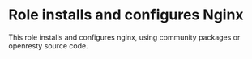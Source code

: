 # Role installs and configures Nginx
This role installs and configures nginx, using community packages or openresty source code.

